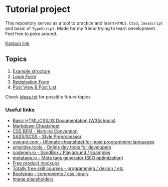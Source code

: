 # Tutorial project

This repository serves as a tool to practice and learn `HTML5`, `CSS3`, `JavaScript` and basic of `TypeScript`. Made for my friend trying to learn development. Feel free to poke around.

[Kanban link](https://github.com/users/clownmeister/projects/2)

## Topics

1. [Example structure](/00&#32;-&#32;Test)
1. [Login Form](/01&#32;-&#32;Login&#32;Form)
1. [Registration Form](/01&#32;-&#32;Registration&#32;form&#32;-&#32;test)
1. [Post View & Post List](/02&#32;-&#32;Post&#32;view)

Check [ideas.txt](/ideas.txt) for possible future topics.


### Useful links

* [Basic HTML/CSS/JS Documentation (W3Schools)](https://www.w3schools.com/)
* [Markdown Cheatsheet](https://www.markdownguide.org/basic-syntax/)
* [CSS BEM - Naming Convention](https://getbem.com/introduction/)
* [SASS/SCSS - Style Preprocessor](https://sass-lang.com/guide)
* [overapi.com - Ultimate cheatsheet for most programming languages](https://overapi.com/)
* [smalldev.tools - Online dev tools for developers](https://smalldev.tools/)
* [codepen.io - SandBox / Playground / Examples](https://codepen.io/)
* [metatags.io - Meta tags generator (SEO optimization)](https://metatags.io/)
* [Free product mockups](https://smartmockups.com/)
* [Totally free skill courses - programming / design / etc](https://tutsplus.com/)
* [Bootstrap - components / css library](https://getbootstrap.com/docs/5.3/components/buttons/)
* [Image placeholders](https://picsum.photos/)

